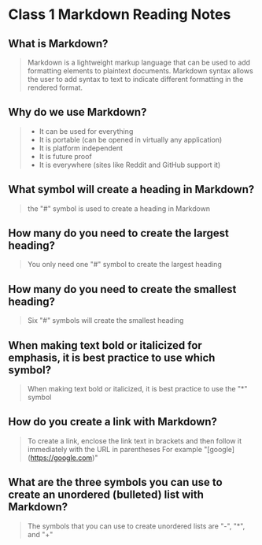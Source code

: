 # Class 1 Markdown Reading Notes

## What is Markdown?

> Markdown is a lightweight markup language that can be used to add formatting elements to plaintext documents.
> Markdown syntax allows the user to add syntax to text to indicate different formatting in the rendered format.

## Why do we use Markdown?

> - It can be used for everything
> - It is portable (can be opened in virtually any application)
> - It is platform independent
> - It is future proof
> - It is everywhere (sites like Reddit and GitHub support it)

## What symbol will create a heading in Markdown?

> the "#" symbol is used to create a heading in Markdown

## How many do you need to create the largest heading?

> You only need one "#" symbol to create the largest heading

## How many do you need to create the smallest heading?

> Six "#" symbols will create the smallest heading

## When making text bold or italicized for emphasis, it is best practice to use which symbol?

> When making text bold or italicized, it is best practice to use the "\*" symbol

## How do you create a link with Markdown?

> To create a link, enclose the link text in brackets and then follow it immediately with the URL in parentheses
> For example "\[google]\(<https://google.com>)"

## What are the three symbols you can use to create an unordered (bulleted) list with Markdown?

> The symbols that you can use to create unordered lists are "\-", "\*", and "\+"
